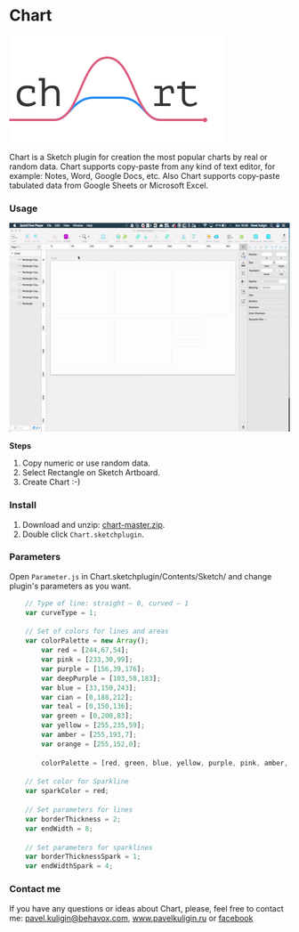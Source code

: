 # Chart

<img width="384" height="193" src="images/chart-2x.png" title="Chart promo">

Chart is a Sketch plugin for creation the most popular charts by real or random data. Chart supports copy-paste from any kind of text editor, for example: Notes, Word, Google Docs, etc. Also Chart supports copy-paste tabulated data from Google Sheets or Microsoft Excel.


### Usage

<img width="600" height="375" src="images/usage.gif" title="How to use Chart">

**Steps**

1. Copy numeric or use random data.
2. Select Rectangle on Sketch Artboard.
3. Create Chart :-)


### Install

1. Download and unzip: [chart-master.zip](https://github.com/pavelkuligin/chart/archive/master.zip).
2. Double click `Chart.sketchplugin`.


### Parameters

Open `Parameter.js` in Chart.sketchplugin/Contents/Sketch/ and change plugin's parameters as you want.

```javascript
	// Type of line: straight — 0, curved — 1
	var curveType = 1;

	// Set of colors for lines and areas
	var colorPalette = new Array();
		var red = [244,67,54];
		var pink = [233,30,99];
		var purple = [156,39,176];
		var deepPurple = [103,58,183];
		var blue = [33,150,243];
		var cian = [0,188,212];
		var teal = [0,150,136];
		var green = [0,200,83];
		var yellow = [255,235,59];
		var amber = [255,193,7];
		var orange = [255,152,0];

		colorPalette = [red, green, blue, yellow, purple, pink, amber, cian, deepPurple, teal, orange];

	// Set color for Sparkline
	var sparkColor = red;

	// Set parameters for lines
	var borderThickness = 2;
	var endWidth = 8;

	// Set parameters for sparklines
	var borderThicknessSpark = 1;
	var endWidthSpark = 4;
```


### Contact me

If you have any questions or ideas about Chart, please, feel free to contact me:
pavel.kuligin@behavox.com, www.pavelkuligin.ru or [facebook](https://www.facebook.com/profile.php?id=100008250510371)

